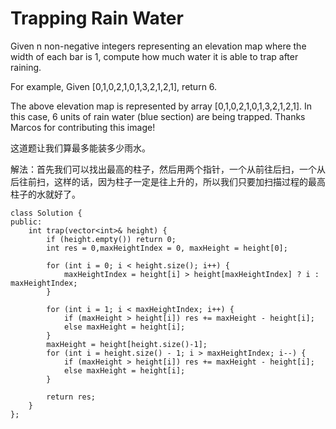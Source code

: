 Trapping Rain Water
=======
Given n non-negative integers representing an elevation map where the width of each bar is 1, compute how much water it is able to trap after raining.

For example,
Given [0,1,0,2,1,0,1,3,2,1,2,1], return 6.


The above elevation map is represented by array [0,1,0,2,1,0,1,3,2,1,2,1]. In this case, 6 units of rain water (blue section) are being trapped. Thanks Marcos for contributing this image!

这道题让我们算最多能装多少雨水。

解法：首先我们可以找出最高的柱子，然后用两个指针，一个从前往后扫，一个从后往前扫，这样的话，因为柱子一定是往上升的，所以我们只要加扫描过程的最高柱子的水就好了。

```
class Solution {
public:
    int trap(vector<int>& height) {
        if (height.empty()) return 0;
        int res = 0,maxHeightIndex = 0, maxHeight = height[0];

        for (int i = 0; i < height.size(); i++) {
            maxHeightIndex = height[i] > height[maxHeightIndex] ? i : maxHeightIndex;
        }

        for (int i = 1; i < maxHeightIndex; i++) {
            if (maxHeight > height[i]) res += maxHeight - height[i];
            else maxHeight = height[i];
        }
        maxHeight = height[height.size()-1];
        for (int i = height.size() - 1; i > maxHeightIndex; i--) {
            if (maxHeight > height[i]) res += maxHeight - height[i];
            else maxHeight = height[i];
        }

        return res;
    }
};
```
